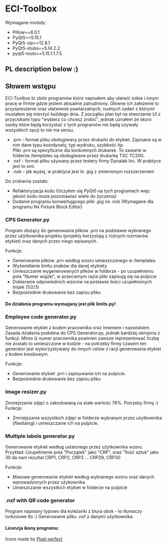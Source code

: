 

# ECI-Toolbox

Wymagane moduły:

- Pillow==8.0.1
- PyQt5==5.15.1
- PyQt5-sip==12.8.1
- PyQt5-stubs==5.14.2.2
- pyqt5-tools==5.15.1.1.7.5

## PL description below :)
## Słowem wstępu
ECI-Toolbox to zbiór programów które napisałem aby ułatwić sobie i innym pracę w firmie gdzie jestem aktualnie zatrudniony. Główne ich założenie to przyspieszenie oraz ułatwienie powtarzalnych, nudnych zadań z którymi musiałem się mierzyć każdego dnia. Z początku plan był na stworzenie UI z przyciskami typu "wybierz co chcesz zrobić", jednak uznałem że skoro osoby które będą korzystać z tych programów nie będą używały wszystkich opcji to nie ma sensu.

- .prn - format pliku obsługiwany przez drukarki do etykiet. Zapisane są w nim dane typu koordynaty, typ wydruku, szybkość itp.  
Pliki .prn są specyficzne dla konkretnych drukarek. Te zawarte w folderze /templates są obsługiwane przez drukarkę TSC TC200.
- .nxf - format pliku używany przez testery firmy Dynalab Inc. W praktyce jest to xml.
- .nxb - jak wyżej, w praktyce jest to .jpg z zmienionym rozszerzeniem

Do zrobienia zostało:
- Refaktoryzacja kodu (Uczyłem się PyQt5 na tych programach więc jakość kodu może pozostawiać wiele do życzenia)
- Dodanie programu konwertującego pliki .jpg na .nxb (Wymagane dla programu Nx Fixture Block Editor)

### CPS Generator.py
Program służący do generowania plików .prn na podstawie wybranego przez użytkownika projektu (projekty korzystają z różnych rozmiarów etykiet) oraz danych przez niego wpisanych.

Funkcje:
- Generowanie plików .prn według wzoru umieszczonego w /templates
- Wyświetlanie limitu znaków dla danej etykiety
- Umieszczanie wygenerowanych plików w folderze - po uzupełnieniu pola "Numer wiązki", w przeciwnym razie pliki zapisują się na pulpicie
- Dobieranie odpowiednich wzorów na postawie ilości uzupełnionych linijek (1/2/3)
- Bezpośrednie drukowanie bez zapisu pliku 
#### Do działania programu wymagany jest plik limits.py!


### Employee code generator.py
Generowanie etykiet z kodem pracownika oraz imieniem i nazwiskiem. Zasada działania podobna do CPS Generator.py, jednak bardziej okrojona z funkcji.
Mimo iż numer pracownika powinien zawsze reprezentować liczbę nie zostało to umieszczone w kodzie - na potrzeby firmy czasem ten generator
jest wykorzystywany do innych celów z racji generowania etykiet z kodem kreskowym.

Funkcje:
- Generowanie etykiet .prn i zapisywanie ich na pulpicie.
- Bezpośrednie drukowanie bez zapisu pliku


### Image resizer.py
Zmniejszanie zdjęć o zakodowaną na stałe wartość 78%. Potrzeby firmy :)
Funkcje:
- Zmniejszanie wszystkich zdjęć w folderze wybranym przez użytkownika (filedialog) i umieszczanie ich na pulpicie.


### Multiple labels generator.py
Generowanie etykiet według ustalonego przez użytkownika wzoru.
Przykład: Uzupełnienie pola "Początek" jako "CRP", oraz "Ilość sztuk" jako 30 da nam rezultat CRP1, CRP2, CRP3 ... CRP29, CRP30

Funkcje: 
- Masowe generowanie etykiet według wybranego wzoru oraz danych wprowadzonych przez użykownika
- Umieszczanie wszystkich etykiet w folderze na pulpicie


### .nxf with QR code generator
Program napisany typowo dla koleżanki z biura obok - to tłumaczy turkosowe tło :) Generowanie pliku .nxf z danymi użytkownika.


#### Licencja ikony programu:
<div>Icons made by <a href="https://www.flaticon.com/authors/pixel-perfect" title="Pixel perfect">Pixel perfect</a>
